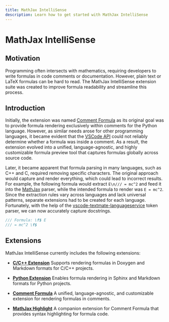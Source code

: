 ```yaml
---
title: MathJax IntelliSense
description: Learn how to get started with MathJax IntelliSense
---
```


# MathJax IntelliSense

## Motivation

Programming often intersects with mathematics, requiring developers to write formulas in code comments or documentation. However, plain text or LaTeX formulas can be hard to read. The MathJax IntelliSense extension suite was created to improve formula readability and streamline this process.

## Introduction

Initially, the extension was named [Comment Formula](/extensions/comment-formula) as its original goal was to provide formula rendering exclusively within comments for the Python language. However, as similar needs arose for other programming languages, it became evident that the [VSCode API](https://github.com/Microsoft/vscode/issues/580) could not reliably determine whether a formula was inside a comment. As a result, the extension evolved into a unified, language-agnostic, and highly customizable formula preview tool that captures formulas globally across source code.

Later, it became apparent that formula parsing in many languages, such as C++ and C, required removing specific characters. The original approach would capture and render everything, which could lead to incorrect results. For example, the following formula would extract `E\n/// = mc^2` and feed it into the [MathJax](https://www.mathjax.org/) parser, while the intended formula to render was `E = mc^2`. Since the extraction rules vary across languages and lack universal patterns, separate extensions had to be created for each language. Fortunately, with the help of the [vscode-textmate-languageservice](https://github.com/vsce-toolroom/vscode-textmate-languageservice) token parser, we can now accurately capture docstrings.

```cpp
/// Formula: \f$ E
/// = mc^2 \f$
```

## Extensions

MathJax IntelliSense currently includes the following extensions:

- [**C/C++ Extension**](/extensions/mathjax-intellisense-ccpp)
   Supports rendering formulas in Doxygen and Markdown formats for C/C++ projects.

- [**Python Extension**](/extensions/mathjax-intellisense-python)
   Enables formula rendering in Sphinx and Markdown formats for Python projects.

- [**Comment Formula**](/extensions/comment-formula)
   A unified, language-agnostic, and customizable extension for rendering formulas in comments.

- [**MathJax Highlight**](/extensions/mathjax-highlight)
   A companion extension for Comment Formula that provides syntax highlighting for formula code.
